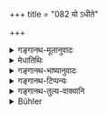 +++
title = "082 यो ऽधीते"

+++

<details><summary>गङ्गानथ-मूलानुवादः</summary>

He who, untired, recites this, day after day, for three years, turns into air, and becoming transfigured into Ākāśa, reaches the supreme brahman.—(82)
</details>

<details><summary>मेधातिथिः</summary>

आकाश इव सर्वव्यापी विभुः संपद्यते, **खमूर्तिः** खस्वभाववान् भवति । न तु मूर्तिः शरीरम्, आकाशस्य शरीराभावात् । अथ किम् इदं ब्रह्म, यद् रूपापत्तिर् उच्यते । परमात्मानन्दरूपः, यस्येमे क्षेत्रज्ञाः पवनजवोद्धतस्य वारिराशेर् इवोर्मयः । ते यथा प्रशान्तावस्थे तस्मिंस् तद्रूपा भवन्ति । एवम् अमी तद्रूपा आत्मानः संपद्यन्ते । विशेषतश् च सर्वम् एतद् द्वादशे वक्ष्यते । अध्ययनम् इदं गायत्र्याश् चोदितं न जपो, न चावृत्तिगणनास्ति । **अतन्द्रित** इतिवचनाद् बहुकृत्वः करणं प्रतीयते । सकृत्प्रयोगे हि नास्ति तन्द्राशङ्का । मोक्षार्थिनो ऽयं विधिः ॥ २.८२ ॥
</details>

<details><summary>गङ्गानथ-भाष्यानुवादः</summary>

He becomes omnipresent, all-pervading, like *Ākāśa*.

‘*Transfigured into Ākāśa*’—means that he acquires the nature of Ākāśa. ‘*Mūrti*,’ ‘Figure,’ does not stand here for the *Body*; as Ākāśa has no ‘body’ at all.

“What is this ‘*Brahman*’ into whose form the man is said to become merged?”

It is the Supreme Soul, of the nature of Bliss; He of whom all these embodied souls are mere inodes, just as waves are of the ocean perturbed by the force of wind. And just as when the ocean becomes calm, the waves become merged into it, in the same manner the embodied souls become transformed and merged into the Supreme Soul. All this is going to be described in detail in Discourse 12.

What is enjoined in the present context is the mere reciting and study of the *Gāyatrī* verse, not its *Japa*, repetition; this is shown by the fact that the number of repetitions is not stated.

‘*Untired*’;—this denotes that the recitation is to be carried out again and again; as a single recitation can never tire a person.

What is enjoined here pertains to persons seeking for Final Release.—(82)
</details>

<details><summary>गङ्गानथ-टिप्पन्यः</summary>

This verse is quoted in *Vīramitrodaya* (Āḥnika, p. 321), which supplies
the following explanatory notes:—

‘*Vāyubhūtaḥ*’—as quick- moving as the wind, or ‘encased in the Subtle
Body’—as explained in *Kalpataru*;—‘*Khamūrtimān*’—becoming as
all-pervading as the *Ākāśa*, becomes the Supreme Self.,

It is quoted also in *Parāśaramādhava* (Ācāra, p. 286) as eulogising the
*japa* of the *Gāyatrī mantra*;—and in *Saṃskāraratnamālā* (p. 236).
</details>

<details><summary>गङ्गानथ-तुल्य-वाक्यानि</summary>

**(verses 81-82)  
**

See Comparative notes for [Verse
2.81].
</details>

<details><summary>Bühler</summary>

082	He who daily recites that (verse), untired, during three years, will enter (after death) the highest Brahman, move as free as air, and assume an ethereal form.
</details>
